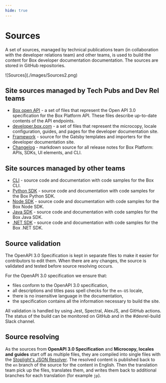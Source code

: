 ```yaml
---
hide: true
---
```


<!-- does not need translation -->

# Sources

A set of sources, managed by technical publications team (in collaboration
with the developer relations team) and other teams, is used to 
build the content for Box developer documentation documentation.
The sources are stored in GitHub repositories.

<ImageFrame center shadow border>
  ![Sources](./images/Sources2.png)
</ImageFrame>

## Site sources managed by Tech Pubs and Dev Rel teams

- [Box open API] - a set of files that represent the Open API 3.0 
specification for the Box Platform API. These files describe up-to-date
contents of the API endpoints. 
- [developer.box.com] - a set of files that represent the microcopy,
locale configuration, guides, and pages for the developer documentation
site.
- [Framework] - source for the Gatsby templates and importers for the
developer documentation site.
- [Changelog] - markdown source for all release notes for Box Platform:
APIs, SDKs, UI elements, and CLI.

## Site sources managed by other teams

- [CLI] - source code and documentation with code samples for the Box CLI.
- [Python SDK] - source code and documentation with code samples for the Box
Python SDK.
- [Node SDK] - source code and documentation with code samples for the Box Node
SDK.
- [Java SDK] - source code and documentation with code samples for the Box Java
SDK.
- [.NET SDK] - source code and documentation with code samples for the Box .NET
SDK.

## Source validation

The OpenAPI 3.0 Specification is kept in separate files to make it easier for
contributors to edit them. When there are any changes, the source is validated
and tested before source resolving occurs.

For the OpenAPI 3.0 specification we ensure that:
- files conform to the OpenAPI 3.0 specification,
- all descriptions and titles pass spell checks for the `en-US` locale,
- there is no insensitive language in the documentation,
- the specification contains all the information necessary to
build the site.

All validation is handled by using Jest, Spectral, AlexJS, and GitHub actions. The status of the build can be monitored on GitHub and in the #devrel-build Slack channel.

## Source resolving

As the sources from **OpenAPI 3.0 Specification** and **Microcopy, locales and**
**guides** start off as multiple files, they are compiled into single files with
the [Stoplight's JSON Resolver]. The resolved content is published back to the
`en` branch of the source for the content in English.
Then the translation team pick up the files, translates them, and writes them
back to additional branches for each translation (for example `jp`).

[Box open API]: https://github.com/box/box-openapi
[developer.box.com]: https://github.com/box/developer.box.com
[Framework]: https://github.com/box/developer.box.com-framework
[Changelog]: https://github.com/box/box-developer-changelog
[CLI]: https://github.com/box/boxcli
[Python SDK]: https://github.com/box/box-python-sdk
[Node SDK]: https://github.com/box/box-node-sdk
[Java SDK]: https://github.com/box/box-java-sdk
[.NET SDK]: https://github.com/box/box-windows-sdk
[Stoplight's JSON Resolver]: https://github.com/stoplightio/json-ref-resolver